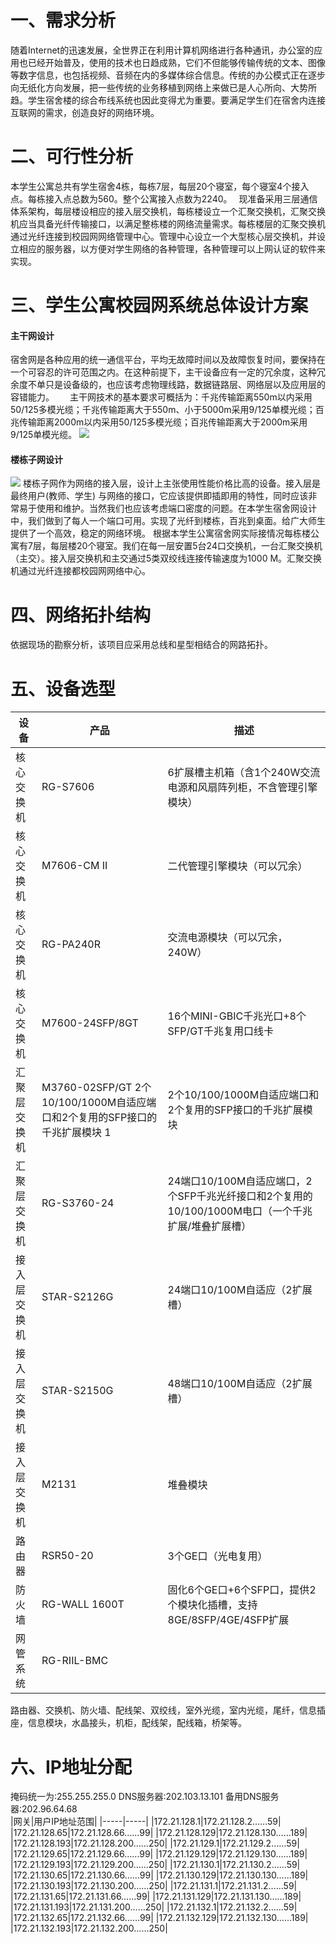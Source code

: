  # 一、需求分析
 随着Internet的迅速发展，全世界正在利用计算机网络进行各种通讯，办公室的应用也已经开始普及，使用的技术也日趋成熟，它们不但能够传输传统的文本、图像等数字信息，也包括视频、音频在内的多媒体综合信息。传统的办公模式正在逐步向无纸化方向发展，把一些传统的业务移植到网络上来做已是人心所向、大势所趋。学生宿舍楼的综合布线系统也因此变得尤为重要。要满足学生们在宿舍内连接互联网的需求，创造良好的网络环境。
# 二、可行性分析
本学生公寓总共有学生宿舍4栋，每栋7层，每层20个寝室，每个寝室4个接入点。每栋接入点总数为560。整个公寓接入点数为2240。 
现准备采用三层通信体系架构，每层楼设相应的接入层交换机，每栋楼设立一个汇聚交换机，汇聚交换机应当具备光纤传输接口，以满足整栋楼的网络流量需求。每栋楼层的汇聚交换机通过光纤连接到校园网网络管理中心。管理中心设立一个大型核心层交换机，并设立相应的服务器，以方便对学生网络的各种管理，各种管理可以上网认证的软件来实现。
# 三、学生公寓校园网系统总体设计方案
#### 主干网设计
宿舍网是各种应用的统一通信平台，平均无故障时间以及故障恢复时间，要保持在一个可容忍的许可范围之内。在这种前提下，主干设备应有一定的冗余度，这种冗余度不单只是设备级的，也应该考虑物理线路，数据链路层、网络层以及应用层的容错能力。   
主干网技术的基本要求可概括为：千兆传输距离550m以内采用50/125多模光缆；千兆传输距离大于550m、小于5000m采用9/125单模光缆；百兆传输距离2000m以内采用50/125多模光缆；百兆传输距离大于2000m采用9/125单模光缆。
![](https://s1.ax1x.com/2020/06/18/NnGCU1.jpg)
#### 楼栋子网设计
![](https://s1.ax1x.com/2020/06/18/NnGvJP.jpg)
楼栋子网作为网络的接入层，设计上主张使用性能价格比高的设备。接入层是最终用户(教师、学生) 与网络的接口，它应该提供即插即用的特性，同时应该非常易于使用和维护。当然我们也应该考虑端口密度的问题。在本学生宿舍网设计中，我们做到了每人一个端口可用。实现了光纤到楼栋，百兆到桌面。给广大师生提供了一个高效，稳定的网络环境。
根据本学生公寓宿舍网实际接情况每栋楼公寓有7层，每层楼20个寝室。我们在每一层安置5台24口交换机，一台汇聚交换机（主交）。接入层交换机和主交通过5类双绞线连接传输速度为1000 M。汇聚交换机通过光纤连接都校园网网络中心。
# 四、网络拓扑结构
依据现场的勘察分析，该项目应采用总线和星型相结合的网路拓扑。
# 五、设备选型
|设备|产品|描述|
|-----|-----|-----|
|核心交换机|RG-S7606|6扩展槽主机箱（含1个240W交流电源和风扇阵列柜，不含管理引擎模块）|
|核心交换机|M7606-CM II|二代管理引擎模块（可以冗余）|
|核心交换机|RG-PA240R|交流电源模块（可以冗余，240W）|
|核心交换机|M7600-24SFP/8GT|16个MINI-GBIC千兆光口+8个SFP/GT千兆复用口线卡|
|汇聚层交换机|	M3760-02SFP/GT	2个10/100/1000M自适应端口和2个复用的SFP接口的千兆扩展模块	1|2个10/100/1000M自适应端口和2个复用的SFP接口的千兆扩展模块|
|汇聚层交换机|RG-S3760-24|24端口10/100M自适应端口，2个SFP千兆光纤接口和2个复用的10/100/1000M电口（一个千兆扩展/堆叠扩展槽）|
|接入层交换机|STAR-S2126G|24端口10/100M自适应（2扩展槽）|
|接入层交换机|	STAR-S2150G|48端口10/100M自适应（2扩展槽）|
|接入层交换机|M2131|堆叠模块|
|路由器|RSR50-20|3个GE口（光电复用）|
|防火墙|RG-WALL 1600T|固化6个GE口+6个SFP口，提供2个模块化插槽，支持8GE/8SFP/4GE/4SFP扩展|
|网管系统|RG-RIIL-BMC||

路由器、交换机、防火墙、配线架、双绞线，室外光缆，室内光缆，尾纤，信息插座，信息模块，水晶接头，机柜，配线架，配线箱，桥架等。
# 六、IP地址分配
掩码统一为:255.255.255.0     DNS服务器:202.103.13.101     备用DNS服务器:202.96.64.68  
|网关|用户IP地址范围|
|-----|-----|
|172.21.128.1|172.21.128.2……59|
|172.21.128.65|172.21.128.66……99|
|172.21.128.129|172.21.128.130……189|
|172.21.128.193|172.21.128.200……250|
|172.21.129.1|172.21.129.2……59|
|172.21.129.65|172.21.129.66……99|
|172.21.129.129|172.21.129.130……189|
|172.21.129.193|172.21.129.200……250|
|172.21.130.1|172.21.130.2……59|
|172.21.130.65|172.21.130.66……99|
|172.21.130.129|172.21.130.130……189|
|172.21.130.193|172.21.130.200……250|
|172.21.131.1|172.21.131.2……59|
|172.21.131.65|172.21.131.66……99|
|172.21.131.129|172.21.131.130……189|
|172.21.131.193|172.21.131.200……250|
|172.21.132.1|172.21.132.2……59|
|172.21.132.65|172.21.132.66……99|
|172.21.132.129|172.21.132.130……189|
|172.21.132.193|172.21.132.200……250|
